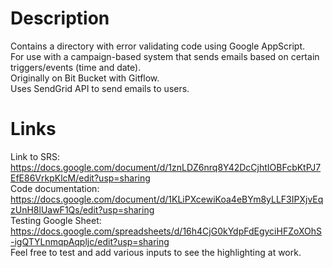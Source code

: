 # Description
Contains a directory with error validating code using Google AppScript.  
For use with a campaign-based system that sends emails based on certain triggers/events (time and date).  
Originally on Bit Bucket with Gitflow.  
Uses SendGrid API to send emails to users.
# Links
Link to SRS: https://docs.google.com/document/d/1znLDZ6nrq8Y42DcCjhtIOBFcbKtPJ7EfE86VrkpKlcM/edit?usp=sharing  
Code documentation: https://docs.google.com/document/d/1KLiPXcewiKoa4eBYm8yLLF3IPXjvEqzUnH8lUawF1Qs/edit?usp=sharing  
Testing Google Sheet: https://docs.google.com/spreadsheets/d/16h4CjG0kYdpFdEgyciHFZoXOhS-igQTYLnmqpAqpljc/edit?usp=sharing  
Feel free to test and add various inputs to see the highlighting at work.
